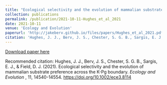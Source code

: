```yaml
---
title: "Ecological selectivity and the evolution of mammalian substrate preference across the K-Pg boundary"
collection: publications
permalink: /publication/2021-10-11-Hughes_et_al_2021
date: 2021-10-11
venue: 'Ecology and Evolution'
paperurl: 'http://jakeberv.github.io/files/papers/Hughes_et_al_2021.pdf'
citation: 'Hughes, J. J., Berv, J. S., Chester, S. G. B., Sargis, E. J., &amp; Field, D. J. (2021). Ecological selectivity and the evolution of mammalian substrate preference across the K-Pg boundary. <i> Ecology and Evolution </i>, 11, 14540-14554. https://doi.org/10.1002/ece3.8114'
---
```

[Download paper here](http://jakeberv.github.io/files/papers/Hughes_et_al_2021.pdf)

Recommended citation: Hughes, J. J., Berv, J. S., Chester, S. G. B., Sargis, E. J., & Field, D. J. (2021). Ecological selectivity and the evolution of mammalian substrate preference across the K-Pg boundary. <i> Ecology and Evolution </i>, 11, 14540-14554. https://doi.org/10.1002/ece3.8114